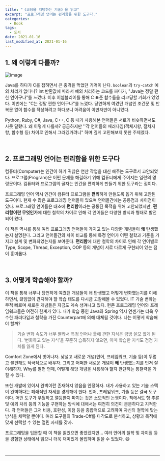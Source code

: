 ```yaml
---
title: "《코딩을 지탱하는 기술》을 읽고"
excerpt: "프로그래밍 언어는 편리함을 위한 도구다."
categories:
  - Book
tags:
  - 도서
date: 2021-01-16
last_modified_at: 2021-01-16
---
```


## 1. 왜 이렇게 다를까?

![image](https://user-images.githubusercontent.com/56240505/104808772-c3fe6800-582b-11eb-830f-82cbb778a460.png)

Java를 하다가 C를 접하면서 큰 충격을 먹었던 기억이 난다. ``boolean``과 ``try-catch`` 예외 처리가 없다니? int 반환값에 따라서 예외 처리하는 코드를 짜다가, "Java는 정말 편한 언어구나"를 느꼈다. 이후 어셈블리어를 통해 C 표준 함수들을 리코딩할 기회가 있었다. 이번에는 "C는 정말 편한 언어구나"를 느꼈다. 당연하게 여겼던 개념인 조건문 및 반복문 없이 함수를 작성하려고 하다보니 어려움이 이만저만이 아니었다.

Python, Ruby, C#, Java, C++, C 등 내가 사용해본 언어들은 서로가 비슷하면서도 사뭇 달랐다. 왜 이렇게 다를까? 궁금하지만 ''각 언어들의 패러다임(객체지향, 절차지향, 함수형 등) 차이로 인해서 그러겠거려니" 하며 깊게 고민해보지 못한 주제였다.

<br>

## 2. 프로그래밍 언어는 편리함을 위한 도구다

컴퓨터(Computer)는 인간이 하기 귀찮은 연산 작업을 대신 해주는 도구로서 고안되었다. 프로그램(Program)은 어떤 문제를 해결하기 위해 컴퓨터에게 주어지는 일련의 명령문이다. 컴퓨터와 프로그램의 골자는 인간을 편리하게 만들기 위한 도구라는 점이다.

프로그래밍 언어 역시 인간이 컴퓨터 프로그램을 **편리**하게 만들도록 돕기 위해 고안된 도구이다. 현재 수 많은 프로그래밍 언어들이 있으며 언어들간에는 공통점과 차이점이 있다. 프로그래밍 언어들은 태초에 **편리함**이라는 공통된 목적을 위해 고안되었지만, **편리함이란 무엇인가**에 대한 철학의 차이로 인해 각 언어들은 다양한 방식과 형태로 발전되어 왔다.

이 책은 역사를 통해 여러 프로그래밍 언어들이 가지고 있는 다양한 개념들이 **왜** 탄생했는지 설명한다. 그리고 언어들간의 차이 비교를 통해 특정 언어가 어떤 철학과 기준을 가지고 설계 및 변화되었는지를 보여준다. **편리함**에 대한 철학의 차이로 인해 각 언어별로 Type, Scope, Thread, Exception, OOP 등의 개념이 서로 다르게 구현되어 있는 점이 흥미롭다.

<br>

## 3. 어떻게 학습해야 할까?

이 책을 통해 너무나 당연하게 여겼던 개념들이 왜 탄생했고 어떻게 변화했는지를 이해하면서, 끊임없이 견지해야 할 학습 태도를 다시금 고찰해볼 수 있었다. IT 기술 변화는 무척 빠르며 새로운 개념들은 지금도 계속 생겨나고 있다. 현존 프로그래밍 언어와 프레임워크들은 여전히 한계가 있다. 내가 학습 중인 Java와 Spring 역시 언젠가는 더욱 우수한 패러다임과 철학을 가진 Counterpart에 의해 대체될 것이다. 나는 어떻게 학습해야 할까?

> 기술 변화 속도가 너무 빨라서 특정 언어나 툴에 관한 지식은 금방 쓸모 없게 된다. ‘변화하고 있는 지식’을 꾸준히 습득하지 않으면, 이미 학습한 지식도 점점 가치를 잃게 된다.

Comfort Zone에서 벗어나자. 낯설고 새로운 개념(언어, 프레임워크, 기술 등)이 두렵고 불편해도 적극적으로 배우자. 그리고 어떠한 새로운 개념이 **왜** 탄생했는지를 먼저 잘 이해하자. Why를 알면 언제, 어떻게 해당 개념을 사용해야 할지 판단하는 통찰력을 가질 수 있다.

또한 개발에 있어서 완벽이란 존재하지 않음을 인정하자. 내가 사용하고 있는 기술 스택이 완벽하다는 폐쇄적인 자세를 경계해야 한다. 언어, 프레임워크, 기술 등은 결국 도구이다. 어떤 도구가 우월하고 열등한지 따지는 것은 소모적인 논쟁이다. 책에서도 형 추론 및 예외 처리 등의 기능을 구현하는 방식에 대해서는 여전히 의견이 분분하다고 지적한다. 각 언어들은 그저 비용, 호환성, 이점 등을 종합적으로 고려하여 자신의 철학에 맞는 방식을 채택할 뿐이다. 여러 도구들의 Trade-Off를 다각도로 분석하고, 상황과 목적에 맞게 선택할 수 있는 열린 자세를 갖자.

프로그래밍을 입문할 때 이 책을 읽었으면 좋았겠지만... 여러 언어의 철학 및 차이점 등을 경험한 상태에서 읽으니 더욱 재미있게 몰입하며 읽을 수 있었다. 😄

<br>

---

